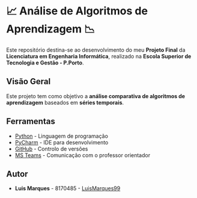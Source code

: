 # :chart_with_upwards_trend: Análise de Algoritmos de Aprendizagem :chart_with_downwards_trend:

Este repositório destina-se ao desenvolvimento do meu **Projeto Final** da **Licenciatura em Engenharia Informática**, realizado na **Escola Superior de Tecnologia e Gestão - P.Porto**.

## Visão Geral

Este projeto tem como objetivo a **análise comparativa de algoritmos de aprendizagem** baseados em **séries temporais**.

## Ferramentas

- [Python](https://www.python.org/) - Linguagem de programação
- [PyCharm](https://www.jetbrains.com/pycharm/) - IDE para desenvolvimento
- [GitHub](https://github.com/) - Controlo de versões
- [MS Teams](https://teams.microsoft.com/) - Comunicação com o professor orientador

## Autor

- **Luis Marques** - 8170485 - [LuisMarques99](https://github.com/LuisMarques99)
